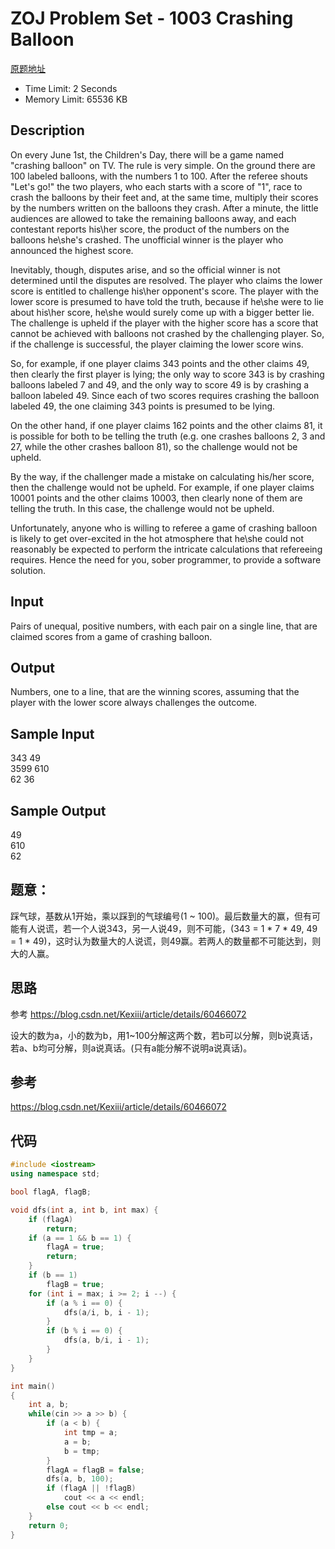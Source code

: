# ZOJ Problem Set - 1003 Crashing Balloon
[原题地址](http://acm.zju.edu.cn/onlinejudge/showProblem.do?problemCode=1003)

* Time Limit: 2 Seconds      
* Memory Limit: 65536 KB

## Description

On every June 1st, the Children's Day, there will be a game named "crashing balloon" on TV.   The rule is very simple.  On the ground there are 100 labeled balloons, with the numbers 1 to 100.  After the referee shouts "Let's go!" the two players, who each starts with a score of  "1", race to crash the balloons by their feet and, at the same time, multiply their scores by the numbers written on the balloons they crash.  After a minute, the little audiences are allowed to take the remaining balloons away, and each contestant reports his\her score, the product of the numbers on the balloons he\she's crashed.  The unofficial winner is the player who announced the highest score.

Inevitably, though, disputes arise, and so the official winner is not determined until the disputes are resolved.  The player who claims the lower score is entitled to challenge his\her opponent's score.  The player with the lower score is presumed to have told the truth, because if he\she were to lie about his\her score, he\she would surely come up with a bigger better lie.  The challenge is upheld if the player with the higher score has a score that cannot be achieved with balloons not crashed by the challenging player.  So, if the challenge is successful, the player claiming the lower score wins.

So, for example, if one player claims 343 points and the other claims 49, then clearly the first player is lying; the only way to score 343 is by crashing balloons labeled 7 and 49, and the only way to score 49 is by crashing a balloon labeled 49.  Since each of two scores requires crashing the balloon labeled 49, the one claiming 343 points is presumed to be lying.

On the other hand, if one player claims 162 points and the other claims 81, it is possible for both to be telling the truth (e.g. one crashes balloons 2, 3 and 27, while the other crashes balloon 81), so the challenge would not be upheld.

By the way, if the challenger made a mistake on calculating his/her score, then the challenge would not be upheld. For example, if one player claims 10001 points and the other claims 10003, then clearly none of them are telling the truth. In this case, the challenge would not be upheld.

Unfortunately, anyone who is willing to referee a game of crashing balloon is likely to get over-excited in the hot atmosphere that he\she could not reasonably be expected to perform the intricate calculations that refereeing requires.  Hence the need for you, sober programmer, to provide a software solution.

## Input
Pairs of unequal, positive numbers, with each pair on a single line, that are claimed scores from a game of crashing balloon.

## Output
Numbers, one to a line, that are the winning scores, assuming that the player with the lower score always challenges the outcome.

## Sample Input
343 49  
3599 610  
62 36  

## Sample Output
49  
610  
62  

## 题意：

踩气球，基数从1开始，乘以踩到的气球编号(1 ~ 100)。最后数量大的赢，但有可能有人说谎，若一个人说343，另一人说49，则不可能，(343 = 1 \* 7 \* 49, 49 = 1 \* 49)，这时认为数量大的人说谎，则49赢。若两人的数量都不可能达到，则大的人赢。

## 思路

参考 https://blog.csdn.net/Kexiii/article/details/60466072

设大的数为a，小的数为b，用1~100分解这两个数，若b可以分解，则b说真话，若a、b均可分解，则a说真话。(只有a能分解不说明a说真话)。

## 参考

https://blog.csdn.net/Kexiii/article/details/60466072

## 代码

```cpp
#include <iostream>
using namespace std;

bool flagA, flagB;

void dfs(int a, int b, int max) {
    if (flagA)
        return;
    if (a == 1 && b == 1) {
        flagA = true;
        return;
    }
    if (b == 1)
        flagB = true;
    for (int i = max; i >= 2; i --) {
        if (a % i == 0) {
            dfs(a/i, b, i - 1);
        }
        if (b % i == 0) {
            dfs(a, b/i, i - 1);
        }    
    }
}

int main()
{
    int a, b;
    while(cin >> a >> b) {
        if (a < b) {
            int tmp = a;
            a = b;
            b = tmp;
        }
        flagA = flagB = false;
        dfs(a, b, 100);
        if (flagA || !flagB)
            cout << a << endl;
        else cout << b << endl;
    }
    return 0;
}
```
